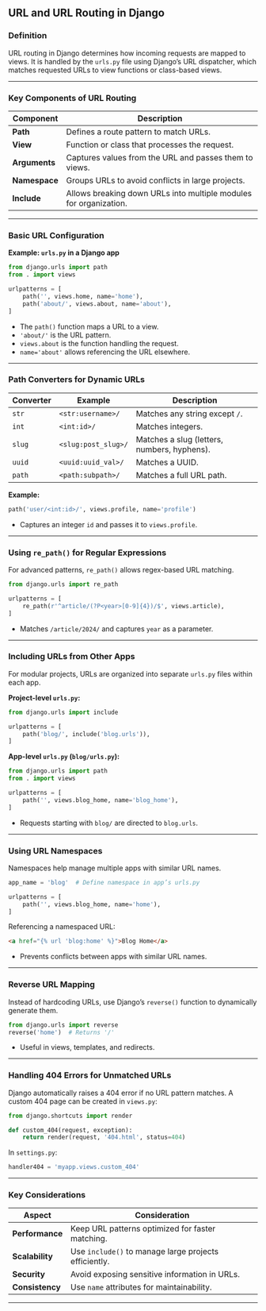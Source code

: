## **URL and URL Routing in Django**  

### **Definition**  
URL routing in Django determines how incoming requests are mapped to views. It is handled by the `urls.py` file using Django’s URL dispatcher, which matches requested URLs to view functions or class-based views.  

---

### **Key Components of URL Routing**  

| Component | Description |
|-----------|-------------|
| **Path** | Defines a route pattern to match URLs. |
| **View** | Function or class that processes the request. |
| **Arguments** | Captures values from the URL and passes them to views. |
| **Namespace** | Groups URLs to avoid conflicts in large projects. |
| **Include** | Allows breaking down URLs into multiple modules for organization. |

---

### **Basic URL Configuration**  

**Example: `urls.py` in a Django app**  

```python
from django.urls import path
from . import views

urlpatterns = [
    path('', views.home, name='home'),
    path('about/', views.about, name='about'),
]
```

- The `path()` function maps a URL to a view.  
- `'about/'` is the URL pattern.  
- `views.about` is the function handling the request.  
- `name='about'` allows referencing the URL elsewhere.  

---

### **Path Converters for Dynamic URLs**  

| Converter | Example | Description |
|-----------|---------|-------------|
| `str` | `<str:username>/` | Matches any string except `/`. |
| `int` | `<int:id>/` | Matches integers. |
| `slug` | `<slug:post_slug>/` | Matches a slug (letters, numbers, hyphens). |
| `uuid` | `<uuid:uuid_val>/` | Matches a UUID. |
| `path` | `<path:subpath>/` | Matches a full URL path. |

**Example:**  
```python
path('user/<int:id>/', views.profile, name='profile')
```
- Captures an integer `id` and passes it to `views.profile`.  

---

### **Using `re_path()` for Regular Expressions**  

For advanced patterns, `re_path()` allows regex-based URL matching.  

```python
from django.urls import re_path

urlpatterns = [
    re_path(r'^article/(?P<year>[0-9]{4})/$', views.article),
]
```
- Matches `/article/2024/` and captures `year` as a parameter.  

---

### **Including URLs from Other Apps**  

For modular projects, URLs are organized into separate `urls.py` files within each app.  

**Project-level `urls.py`:**  
```python
from django.urls import include

urlpatterns = [
    path('blog/', include('blog.urls')),
]
```

**App-level `urls.py` (`blog/urls.py`):**  
```python
from django.urls import path
from . import views

urlpatterns = [
    path('', views.blog_home, name='blog_home'),
]
```
- Requests starting with `blog/` are directed to `blog.urls`.  

---

### **Using URL Namespaces**  

Namespaces help manage multiple apps with similar URL names.  

```python
app_name = 'blog'  # Define namespace in app’s urls.py

urlpatterns = [
    path('', views.blog_home, name='home'),
]
```

Referencing a namespaced URL:  
```html
<a href="{% url 'blog:home' %}">Blog Home</a>
```
- Prevents conflicts between apps with similar URL names.  

---

### **Reverse URL Mapping**  

Instead of hardcoding URLs, use Django’s `reverse()` function to dynamically generate them.  

```python
from django.urls import reverse
reverse('home')  # Returns '/'
```

- Useful in views, templates, and redirects.  

---

### **Handling 404 Errors for Unmatched URLs**  

Django automatically raises a 404 error if no URL pattern matches. A custom 404 page can be created in `views.py`:  

```python
from django.shortcuts import render

def custom_404(request, exception):
    return render(request, '404.html', status=404)
```

In `settings.py`:  
```python
handler404 = 'myapp.views.custom_404'
```

---

### **Key Considerations**  

| Aspect | Consideration |
|--------|--------------|
| **Performance** | Keep URL patterns optimized for faster matching. |
| **Scalability** | Use `include()` to manage large projects efficiently. |
| **Security** | Avoid exposing sensitive information in URLs. |
| **Consistency** | Use `name` attributes for maintainability. |

---
